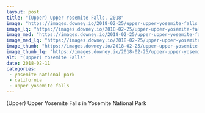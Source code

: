 ```yaml
---
layout: post
title: "(Upper) Upper Yosemite Falls, 2018"
image: "https://images.downey.io/2018-02-25/upper-upper-yosemite-falls_large.jpg"
image_lq: "https://images.downey.io/2018-02-25/upper-upper-yosemite-falls_large_lq.jpg"
image_med: "https://images.downey.io/2018-02-25/upper-upper-yosemite-falls_medium.jpg"
image_med_lq: "https://images.downey.io/2018-02-25/upper-upper-yosemite-falls_medium_lq.jpg"
image_thumb: "https://images.downey.io/2018-02-25/upper-upper-yosemite-falls_thumb.jpg"
image_thumb_lq: "https://images.downey.io/2018-02-25/upper-upper-yosemite-falls_thumb_lq.jpg"
alt: "(Upper) Yosemite Falls"
date: 2018-02-11
categories:
 - yosemite national park
 - california
 - upper yosemite falls
---
```


(Upper) Upper Yosemite Falls in Yosemite National Park
